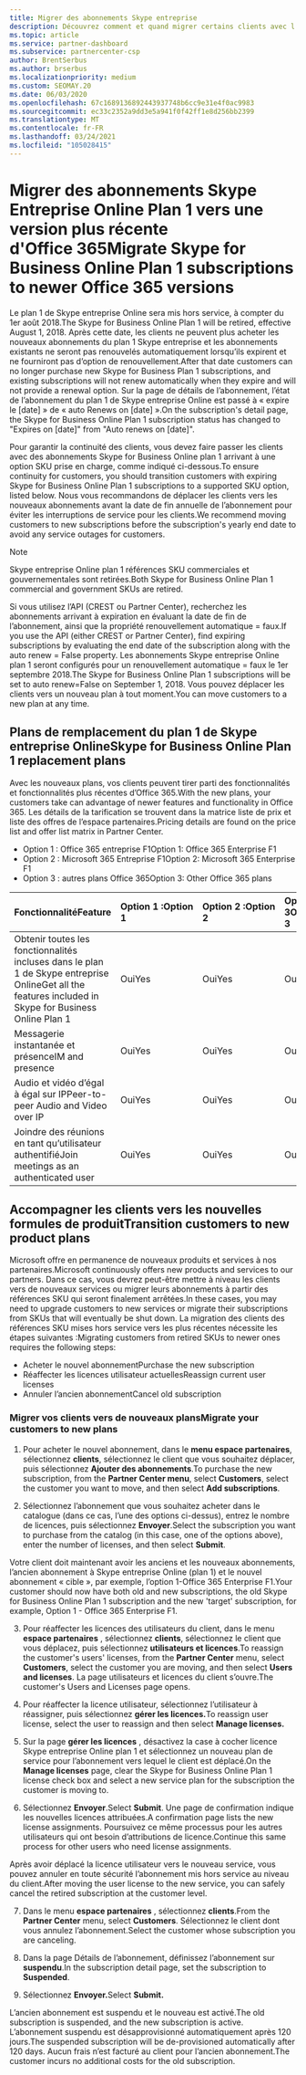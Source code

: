 ```yaml
---
title: Migrer des abonnements Skype entreprise
description: Découvrez comment et quand migrer certains clients avec l’expiration des abonnements Skype for Business Online plan 1 aux nouvelles versions d’Office 365.
ms.topic: article
ms.service: partner-dashboard
ms.subservice: partnercenter-csp
author: BrentSerbus
ms.author: brserbus
ms.localizationpriority: medium
ms.custom: SEOMAY.20
ms.date: 06/03/2020
ms.openlocfilehash: 67c1689136892443937748b6cc9e31e4f0ac9983
ms.sourcegitcommit: ec33c2352a9dd3e5a941f0f42ff1e8d256bb2399
ms.translationtype: MT
ms.contentlocale: fr-FR
ms.lasthandoff: 03/24/2021
ms.locfileid: "105028415"
---
```

# <a name="migrate-skype-for-business-online-plan-1-subscriptions-to-newer-office-365-versions"></a><span data-ttu-id="0f9ba-103">Migrer des abonnements Skype Entreprise Online Plan 1 vers une version plus récente d'Office 365</span><span class="sxs-lookup"><span data-stu-id="0f9ba-103">Migrate Skype for Business Online Plan 1 subscriptions to newer Office 365 versions</span></span>

<span data-ttu-id="0f9ba-104">Le plan 1 de Skype entreprise Online sera mis hors service, à compter du 1er août 2018.</span><span class="sxs-lookup"><span data-stu-id="0f9ba-104">The Skype for Business Online Plan 1 will be retired, effective August 1, 2018.</span></span> <span data-ttu-id="0f9ba-105">Après cette date, les clients ne peuvent plus acheter les nouveaux abonnements du plan 1 Skype entreprise et les abonnements existants ne seront pas renouvelés automatiquement lorsqu’ils expirent et ne fourniront pas d’option de renouvellement.</span><span class="sxs-lookup"><span data-stu-id="0f9ba-105">After that date customers can no longer purchase new Skype for Business Plan 1 subscriptions, and existing subscriptions will not renew automatically when they expire and will not provide a renewal option.</span></span> <span data-ttu-id="0f9ba-106">Sur la page de détails de l’abonnement, l’état de l’abonnement du plan 1 de Skype entreprise Online est passé à « expire le [date] » de « auto Renews on [date] ».</span><span class="sxs-lookup"><span data-stu-id="0f9ba-106">On the subscription's detail page, the Skype for Business Online Plan 1 subscription status has changed to "Expires on [date]" from "Auto renews on [date]".</span></span>  

<span data-ttu-id="0f9ba-107">Pour garantir la continuité des clients, vous devez faire passer les clients avec des abonnements Skype for Business Online plan 1 arrivant à une option SKU prise en charge, comme indiqué ci-dessous.</span><span class="sxs-lookup"><span data-stu-id="0f9ba-107">To ensure continuity for customers, you should transition customers with expiring Skype for Business Online Plan 1 subscriptions to a supported SKU option, listed below.</span></span> <span data-ttu-id="0f9ba-108">Nous vous recommandons de déplacer les clients vers les nouveaux abonnements avant la date de fin annuelle de l’abonnement pour éviter les interruptions de service pour les clients.</span><span class="sxs-lookup"><span data-stu-id="0f9ba-108">We recommend moving customers to new subscriptions before the subscription's yearly end date to avoid any service outages for customers.</span></span> 

>[!NOTE]
><span data-ttu-id="0f9ba-109">Skype entreprise Online plan 1 références SKU commerciales et gouvernementales sont retirées.</span><span class="sxs-lookup"><span data-stu-id="0f9ba-109">Both Skype for Business Online Plan 1 commercial and government SKUs are retired.</span></span>

<span data-ttu-id="0f9ba-110">Si vous utilisez l’API (CREST ou Partner Center), recherchez les abonnements arrivant à expiration en évaluant la date de fin de l’abonnement, ainsi que la propriété renouvellement automatique = faux.</span><span class="sxs-lookup"><span data-stu-id="0f9ba-110">If you use the API (either CREST or Partner Center), find expiring subscriptions by evaluating the end date of the subscription along with the auto renew = False property.</span></span> <span data-ttu-id="0f9ba-111">Les abonnements Skype entreprise Online plan 1 seront configurés pour un renouvellement automatique = faux le 1er septembre 2018.</span><span class="sxs-lookup"><span data-stu-id="0f9ba-111">The Skype for Business Online Plan 1 subscriptions will be set to auto renew=False on September 1, 2018.</span></span> <span data-ttu-id="0f9ba-112">Vous pouvez déplacer les clients vers un nouveau plan à tout moment.</span><span class="sxs-lookup"><span data-stu-id="0f9ba-112">You can move customers to a new plan at any time.</span></span> 

## <a name="skype-for-business-online-plan-1-replacement-plans"></a><span data-ttu-id="0f9ba-113">Plans de remplacement du plan 1 de Skype entreprise Online</span><span class="sxs-lookup"><span data-stu-id="0f9ba-113">Skype for Business Online Plan 1 replacement plans</span></span>

<span data-ttu-id="0f9ba-114">Avec les nouveaux plans, vos clients peuvent tirer parti des fonctionnalités et fonctionnalités plus récentes d’Office 365.</span><span class="sxs-lookup"><span data-stu-id="0f9ba-114">With the new plans, your customers take can advantage of newer features and functionality in Office 365.</span></span> <span data-ttu-id="0f9ba-115">Les détails de la tarification se trouvent dans la matrice liste de prix et liste des offres de l’espace partenaires.</span><span class="sxs-lookup"><span data-stu-id="0f9ba-115">Pricing details are found on the price list and offer list matrix in Partner Center.</span></span> 

- <span data-ttu-id="0f9ba-116">Option 1 : Office 365 entreprise F1</span><span class="sxs-lookup"><span data-stu-id="0f9ba-116">Option 1: Office 365 Enterprise F1</span></span>
- <span data-ttu-id="0f9ba-117">Option 2 : Microsoft 365 Entreprise F1</span><span class="sxs-lookup"><span data-stu-id="0f9ba-117">Option 2: Microsoft 365 Enterprise F1</span></span>
- <span data-ttu-id="0f9ba-118">Option 3 : autres plans Office 365</span><span class="sxs-lookup"><span data-stu-id="0f9ba-118">Option 3: Other Office 365 plans</span></span>

|<span data-ttu-id="0f9ba-119">**Fonctionnalité**</span><span class="sxs-lookup"><span data-stu-id="0f9ba-119">**Feature**</span></span>    |<span data-ttu-id="0f9ba-120">**Option 1 :**</span><span class="sxs-lookup"><span data-stu-id="0f9ba-120">**Option 1**</span></span>   |<span data-ttu-id="0f9ba-121">**Option 2 :**</span><span class="sxs-lookup"><span data-stu-id="0f9ba-121">**Option 2**</span></span>   |<span data-ttu-id="0f9ba-122">**Option 3**</span><span class="sxs-lookup"><span data-stu-id="0f9ba-122">**Option 3**</span></span>   |
|:-----------------|:-----------------|:-------------|:------------|
|<span data-ttu-id="0f9ba-123">Obtenir toutes les fonctionnalités incluses dans le plan 1 de Skype entreprise Online</span><span class="sxs-lookup"><span data-stu-id="0f9ba-123">Get all the features included in Skype for Business Online Plan 1</span></span>|<span data-ttu-id="0f9ba-124">Oui</span><span class="sxs-lookup"><span data-stu-id="0f9ba-124">Yes</span></span>   |<span data-ttu-id="0f9ba-125">Oui</span><span class="sxs-lookup"><span data-stu-id="0f9ba-125">Yes</span></span>   |<span data-ttu-id="0f9ba-126">Oui</span><span class="sxs-lookup"><span data-stu-id="0f9ba-126">Yes</span></span>   |
|<span data-ttu-id="0f9ba-127">Messagerie instantanée et présence</span><span class="sxs-lookup"><span data-stu-id="0f9ba-127">IM and presence</span></span> |<span data-ttu-id="0f9ba-128">Oui</span><span class="sxs-lookup"><span data-stu-id="0f9ba-128">Yes</span></span>   |<span data-ttu-id="0f9ba-129">Oui</span><span class="sxs-lookup"><span data-stu-id="0f9ba-129">Yes</span></span>   |<span data-ttu-id="0f9ba-130">Oui</span><span class="sxs-lookup"><span data-stu-id="0f9ba-130">Yes</span></span>   |
|<span data-ttu-id="0f9ba-131">Audio et vidéo d’égal à égal sur IP</span><span class="sxs-lookup"><span data-stu-id="0f9ba-131">Peer-to-peer Audio and Video over IP</span></span>|<span data-ttu-id="0f9ba-132">Oui</span><span class="sxs-lookup"><span data-stu-id="0f9ba-132">Yes</span></span>   |<span data-ttu-id="0f9ba-133">Oui</span><span class="sxs-lookup"><span data-stu-id="0f9ba-133">Yes</span></span>   |<span data-ttu-id="0f9ba-134">Oui</span><span class="sxs-lookup"><span data-stu-id="0f9ba-134">Yes</span></span>   
|<span data-ttu-id="0f9ba-135">Joindre des réunions en tant qu’utilisateur authentifié</span><span class="sxs-lookup"><span data-stu-id="0f9ba-135">Join meetings as an authenticated user</span></span>| <span data-ttu-id="0f9ba-136">Oui</span><span class="sxs-lookup"><span data-stu-id="0f9ba-136">Yes</span></span>   |<span data-ttu-id="0f9ba-137">Oui</span><span class="sxs-lookup"><span data-stu-id="0f9ba-137">Yes</span></span>   |<span data-ttu-id="0f9ba-138">Oui</span><span class="sxs-lookup"><span data-stu-id="0f9ba-138">Yes</span></span>   |

## <a name="transition-customers-to-new-product-plans"></a><span data-ttu-id="0f9ba-139">Accompagner les clients vers les nouvelles formules de produit</span><span class="sxs-lookup"><span data-stu-id="0f9ba-139">Transition customers to new product plans</span></span>

<span data-ttu-id="0f9ba-140">Microsoft offre en permanence de nouveaux produits et services à nos partenaires.</span><span class="sxs-lookup"><span data-stu-id="0f9ba-140">Microsoft continuously offers new products and services to our partners.</span></span> <span data-ttu-id="0f9ba-141">Dans ce cas, vous devrez peut-être mettre à niveau les clients vers de nouveaux services ou migrer leurs abonnements à partir des références SKU qui seront finalement arrêtées.</span><span class="sxs-lookup"><span data-stu-id="0f9ba-141">In these cases, you may need to upgrade customers to new services or migrate their subscriptions from SKUs that will eventually be shut down.</span></span> <span data-ttu-id="0f9ba-142">La migration des clients des références SKU mises hors service vers les plus récentes nécessite les étapes suivantes :</span><span class="sxs-lookup"><span data-stu-id="0f9ba-142">Migrating customers from retired SKUs to newer ones requires the following steps:</span></span>

- <span data-ttu-id="0f9ba-143">Acheter le nouvel abonnement</span><span class="sxs-lookup"><span data-stu-id="0f9ba-143">Purchase the new subscription</span></span>
- <span data-ttu-id="0f9ba-144">Réaffecter les licences utilisateur actuelles</span><span class="sxs-lookup"><span data-stu-id="0f9ba-144">Reassign current user licenses</span></span>
- <span data-ttu-id="0f9ba-145">Annuler l’ancien abonnement</span><span class="sxs-lookup"><span data-stu-id="0f9ba-145">Cancel old subscription</span></span>

### <a name="migrate-your-customers-to-new-plans"></a><span data-ttu-id="0f9ba-146">Migrer vos clients vers de nouveaux plans</span><span class="sxs-lookup"><span data-stu-id="0f9ba-146">Migrate your customers to new plans</span></span>

1. <span data-ttu-id="0f9ba-147">Pour acheter le nouvel abonnement, dans le **menu espace partenaires**, sélectionnez **clients**, sélectionnez le client que vous souhaitez déplacer, puis sélectionnez **Ajouter des abonnements**.</span><span class="sxs-lookup"><span data-stu-id="0f9ba-147">To purchase the new subscription, from the **Partner Center menu**, select **Customers**, select the customer you want to move, and then select **Add subscriptions**.</span></span>

2. <span data-ttu-id="0f9ba-148">Sélectionnez l’abonnement que vous souhaitez acheter dans le catalogue (dans ce cas, l’une des options ci-dessus), entrez le nombre de licences, puis sélectionnez **Envoyer**.</span><span class="sxs-lookup"><span data-stu-id="0f9ba-148">Select the subscription you want to purchase from the catalog (in this case, one of the options above), enter the number of licenses, and then select **Submit**.</span></span> 

<span data-ttu-id="0f9ba-149">Votre client doit maintenant avoir les anciens et les nouveaux abonnements, l’ancien abonnement à Skype entreprise Online (plan 1) et le nouvel abonnement « cible », par exemple, l’option 1-Office 365 Enterprise F1.</span><span class="sxs-lookup"><span data-stu-id="0f9ba-149">Your customer should now have both old and new subscriptions, the old Skype for Business Online Plan 1  subscription and the new 'target' subscription, for example, Option 1 - Office 365 Enterprise F1.</span></span>

3. <span data-ttu-id="0f9ba-150">Pour réaffecter les licences des utilisateurs du client, dans le menu **espace partenaires** , sélectionnez **clients**, sélectionnez le client que vous déplacez, puis sélectionnez **utilisateurs et licences**.</span><span class="sxs-lookup"><span data-stu-id="0f9ba-150">To reassign the customer's users' licenses, from the **Partner Center** menu, select **Customers**, select the customer you are moving, and then select **Users and licenses**.</span></span> <span data-ttu-id="0f9ba-151">La page utilisateurs et licences du client s’ouvre.</span><span class="sxs-lookup"><span data-stu-id="0f9ba-151">The customer's Users and Licenses page opens.</span></span>

4. <span data-ttu-id="0f9ba-152">Pour réaffecter la licence utilisateur, sélectionnez l’utilisateur à réassigner, puis sélectionnez **gérer les licences.**</span><span class="sxs-lookup"><span data-stu-id="0f9ba-152">To reassign user license, select the user to reassign and then select **Manage licenses.**</span></span>

5. <span data-ttu-id="0f9ba-153">Sur la page **gérer les licences** , désactivez la case à cocher licence Skype entreprise Online plan 1 et sélectionnez un nouveau plan de service pour l’abonnement vers lequel le client est déplacé.</span><span class="sxs-lookup"><span data-stu-id="0f9ba-153">On the **Manage licenses** page, clear the Skype for Business Online Plan 1 license check box and select a new service plan for the subscription the customer is moving to.</span></span>

6. <span data-ttu-id="0f9ba-154">Sélectionnez **Envoyer**.</span><span class="sxs-lookup"><span data-stu-id="0f9ba-154">Select **Submit**.</span></span> <span data-ttu-id="0f9ba-155">Une page de confirmation indique les nouvelles licences attribuées.</span><span class="sxs-lookup"><span data-stu-id="0f9ba-155">A confirmation page lists the new license assignments.</span></span> <span data-ttu-id="0f9ba-156">Poursuivez ce même processus pour les autres utilisateurs qui ont besoin d’attributions de licence.</span><span class="sxs-lookup"><span data-stu-id="0f9ba-156">Continue this same process for other users who need license assignments.</span></span>

<span data-ttu-id="0f9ba-157">Après avoir déplacé la licence utilisateur vers le nouveau service, vous pouvez annuler en toute sécurité l’abonnement mis hors service au niveau du client.</span><span class="sxs-lookup"><span data-stu-id="0f9ba-157">After moving the user license to the new service, you can safely cancel the retired subscription at the customer level.</span></span>

7. <span data-ttu-id="0f9ba-158">Dans le menu **espace partenaires** , sélectionnez **clients**.</span><span class="sxs-lookup"><span data-stu-id="0f9ba-158">From the **Partner Center** menu, select **Customers**.</span></span> <span data-ttu-id="0f9ba-159">Sélectionnez le client dont vous annulez l’abonnement.</span><span class="sxs-lookup"><span data-stu-id="0f9ba-159">Select the customer whose subscription you are canceling.</span></span>

8. <span data-ttu-id="0f9ba-160">Dans la page Détails de l’abonnement, définissez l’abonnement sur **suspendu**.</span><span class="sxs-lookup"><span data-stu-id="0f9ba-160">In the subscription detail page, set the subscription to **Suspended**.</span></span>

9. <span data-ttu-id="0f9ba-161">Sélectionnez **Envoyer.**</span><span class="sxs-lookup"><span data-stu-id="0f9ba-161">Select **Submit.**</span></span>

<span data-ttu-id="0f9ba-162">L’ancien abonnement est suspendu et le nouveau est activé.</span><span class="sxs-lookup"><span data-stu-id="0f9ba-162">The old subscription is suspended, and the new subscription is active.</span></span> <span data-ttu-id="0f9ba-163">L’abonnement suspendu est désapprovisionné automatiquement après 120 jours.</span><span class="sxs-lookup"><span data-stu-id="0f9ba-163">The suspended subscription will be de-provisioned automatically after 120 days.</span></span> <span data-ttu-id="0f9ba-164">Aucun frais n’est facturé au client pour l’ancien abonnement.</span><span class="sxs-lookup"><span data-stu-id="0f9ba-164">The customer incurs no additional costs for the old subscription.</span></span>


